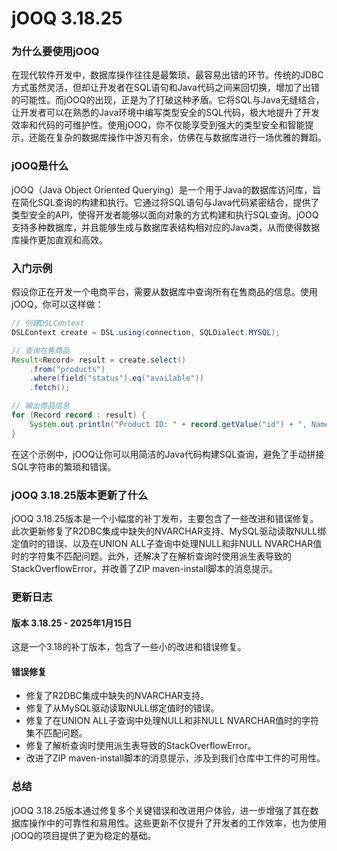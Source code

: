 # jOOQ 3.18.25
### 为什么要使用jOOQ

在现代软件开发中，数据库操作往往是最繁琐、最容易出错的环节。传统的JDBC方式虽然灵活，但却让开发者在SQL语句和Java代码之间来回切换，增加了出错的可能性。而jOOQ的出现，正是为了打破这种矛盾。它将SQL与Java无缝结合，让开发者可以在熟悉的Java环境中编写类型安全的SQL代码，极大地提升了开发效率和代码的可维护性。使用jOOQ，你不仅能享受到强大的类型安全和智能提示，还能在复杂的数据库操作中游刃有余，仿佛在与数据库进行一场优雅的舞蹈。

### jOOQ是什么

jOOQ（Java Object Oriented Querying）是一个用于Java的数据库访问库，旨在简化SQL查询的构建和执行。它通过将SQL语句与Java代码紧密结合，提供了类型安全的API，使得开发者能够以面向对象的方式构建和执行SQL查询。jOOQ支持多种数据库，并且能够生成与数据库表结构相对应的Java类，从而使得数据库操作更加直观和高效。

### 入门示例

假设你正在开发一个电商平台，需要从数据库中查询所有在售商品的信息。使用jOOQ，你可以这样做：

```java
// 创建DSLContext
DSLContext create = DSL.using(connection, SQLDialect.MYSQL);

// 查询在售商品
Result<Record> result = create.select()
    .from("products")
    .where(field("status").eq("available"))
    .fetch();

// 输出商品信息
for (Record record : result) {
    System.out.println("Product ID: " + record.getValue("id") + ", Name: " + record.getValue("name"));
}
```

在这个示例中，jOOQ让你可以用简洁的Java代码构建SQL查询，避免了手动拼接SQL字符串的繁琐和错误。

### jOOQ 3.18.25版本更新了什么

jOOQ 3.18.25版本是一个小幅度的补丁发布，主要包含了一些改进和错误修复。此次更新修复了R2DBC集成中缺失的NVARCHAR支持、MySQL驱动读取NULL绑定值时的错误、以及在UNION ALL子查询中处理NULL和非NULL NVARCHAR值时的字符集不匹配问题。此外，还解决了在解析查询时使用派生表导致的StackOverflowError，并改善了ZIP maven-install脚本的消息提示。

### 更新日志

#### 版本 3.18.25 - 2025年1月15日
这是一个3.18的补丁版本，包含了一些小的改进和错误修复。

#### 错误修复
- 修复了R2DBC集成中缺失的NVARCHAR支持。
- 修复了从MySQL驱动读取NULL绑定值时的错误。
- 修复了在UNION ALL子查询中处理NULL和非NULL NVARCHAR值时的字符集不匹配问题。
- 修复了解析查询时使用派生表导致的StackOverflowError。
- 改进了ZIP maven-install脚本的消息提示，涉及到我们仓库中工件的可用性。

### 总结

jOOQ 3.18.25版本通过修复多个关键错误和改进用户体验，进一步增强了其在数据库操作中的可靠性和易用性。这些更新不仅提升了开发者的工作效率，也为使用jOOQ的项目提供了更为稳定的基础。